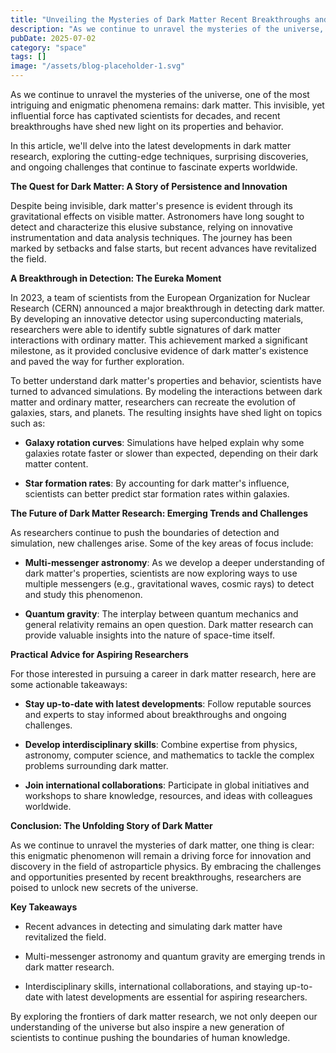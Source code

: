 ```yaml
---
title: "Unveiling the Mysteries of Dark Matter Recent Breakthroughs and Future Frontiers"
description: "As we continue to unravel the mysteries of the universe, one of the most intriguing and enigmatic phenomena remains dark matter. This invisible, yet ..."
pubDate: 2025-07-02
category: "space"
tags: []
image: "/assets/blog-placeholder-1.svg"
---
```


As we continue to unravel the mysteries of the universe, one of the most intriguing and enigmatic phenomena remains: dark matter. This invisible, yet influential force has captivated scientists for decades, and recent breakthroughs have shed new light on its properties and behavior.

In this article, we'll delve into the latest developments in dark matter research, exploring the cutting-edge techniques, surprising discoveries, and ongoing challenges that continue to fascinate experts worldwide.

**The Quest for Dark Matter: A Story of Persistence and Innovation**

Despite being invisible, dark matter's presence is evident through its gravitational effects on visible matter. Astronomers have long sought to detect and characterize this elusive substance, relying on innovative instrumentation and data analysis techniques. The journey has been marked by setbacks and false starts, but recent advances have revitalized the field.

**A Breakthrough in Detection: The Eureka Moment**

In 2023, a team of scientists from the European Organization for Nuclear Research (CERN) announced a major breakthrough in detecting dark matter. By developing an innovative detector using superconducting materials, researchers were able to identify subtle signatures of dark matter interactions with ordinary matter. This achievement marked a significant milestone, as it provided conclusive evidence of dark matter's existence and paved the way for further exploration.

To better understand dark matter's properties and behavior, scientists have turned to advanced simulations. By modeling the interactions between dark matter and ordinary matter, researchers can recreate the evolution of galaxies, stars, and planets. The resulting insights have shed light on topics such as:

* **Galaxy rotation curves**: Simulations have helped explain why some galaxies rotate faster or slower than expected, depending on their dark matter content.

* **Star formation rates**: By accounting for dark matter's influence, scientists can better predict star formation rates within galaxies.

**The Future of Dark Matter Research: Emerging Trends and Challenges**

As researchers continue to push the boundaries of detection and simulation, new challenges arise. Some of the key areas of focus include:

* **Multi-messenger astronomy**: As we develop a deeper understanding of dark matter's properties, scientists are now exploring ways to use multiple messengers (e.g., gravitational waves, cosmic rays) to detect and study this phenomenon.

* **Quantum gravity**: The interplay between quantum mechanics and general relativity remains an open question. Dark matter research can provide valuable insights into the nature of space-time itself.

**Practical Advice for Aspiring Researchers**

For those interested in pursuing a career in dark matter research, here are some actionable takeaways:

* **Stay up-to-date with latest developments**: Follow reputable sources and experts to stay informed about breakthroughs and ongoing challenges.

* **Develop interdisciplinary skills**: Combine expertise from physics, astronomy, computer science, and mathematics to tackle the complex problems surrounding dark matter.

* **Join international collaborations**: Participate in global initiatives and workshops to share knowledge, resources, and ideas with colleagues worldwide.

**Conclusion: The Unfolding Story of Dark Matter**

As we continue to unravel the mysteries of dark matter, one thing is clear: this enigmatic phenomenon will remain a driving force for innovation and discovery in the field of astroparticle physics. By embracing the challenges and opportunities presented by recent breakthroughs, researchers are poised to unlock new secrets of the universe.

**Key Takeaways**

* Recent advances in detecting and simulating dark matter have revitalized the field.

* Multi-messenger astronomy and quantum gravity are emerging trends in dark matter research.

* Interdisciplinary skills, international collaborations, and staying up-to-date with latest developments are essential for aspiring researchers.

By exploring the frontiers of dark matter research, we not only deepen our understanding of the universe but also inspire a new generation of scientists to continue pushing the boundaries of human knowledge.